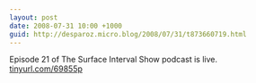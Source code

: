 ```yaml
---
layout: post
date: 2008-07-31 10:00 +1000
guid: http://desparoz.micro.blog/2008/07/31/t873660719.html
---
```

Episode 21 of The Surface Interval Show podcast is live.  [tinyurl.com/69855p](http://tinyurl.com/69855p)
